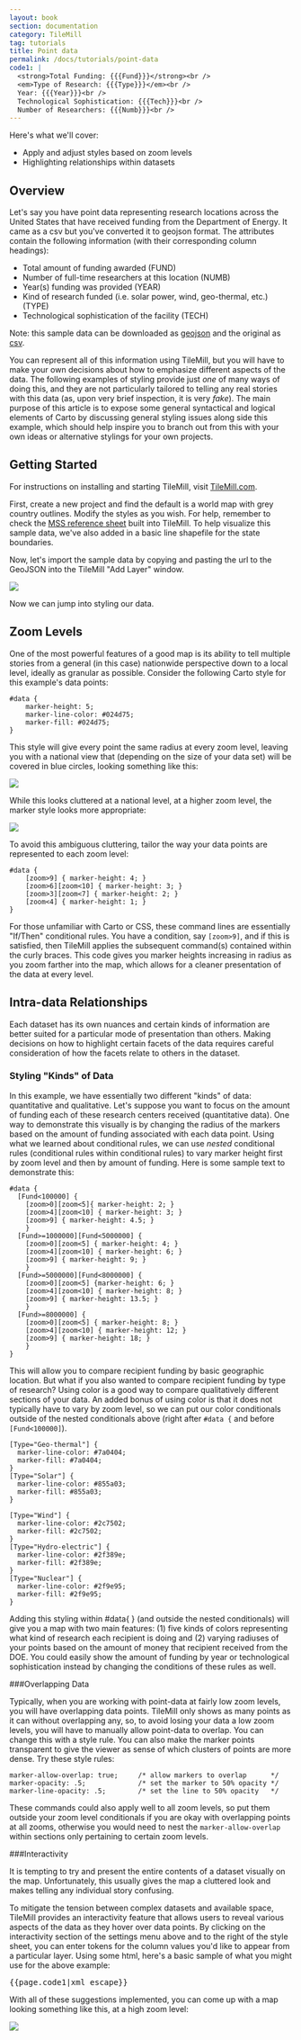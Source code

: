 ```yaml
---
layout: book
section: documentation
category: TileMill
tag: tutorials
title: Point data
permalink: /docs/tutorials/point-data
code1: |
  <strong>Total Funding: {{{Fund}}}</strong><br />
  <em>Type of Research: {{{Type}}}</em><br />
  Year: {{{Year}}}<br />
  Technological Sophistication: {{{Tech}}}<br />
  Number of Researchers: {{{Numb}}}<br />
---
```

Here's what we'll cover:

* Apply and adjust styles based on zoom levels
* Highlighting relationships within datasets

## Overview

Let's say you have point data representing research locations across the United States that have received funding from the Department of Energy. It came as a csv but you've converted it to geojson format. The attributes contain the following information (with their corresponding column headings):

* Total amount of funding awarded (FUND)
* Number of full-time researchers at this location (NUMB)
* Year(s) funding was provided (YEAR)
* Kind of research funded (i.e. solar power, wind, geo-thermal, etc.) (TYPE)
* Technological sophistication of the facility (TECH)

Note: this sample data can be downloaded as [geojson](https://tilemill-data.s3.amazonaws.com/tutorials/hypotheticaldoedata.geojson) and the original as [csv](https://tilemill-data.s3.amazonaws.com/tutorials/hypotheticaldoedata.csv).

You can represent all of this information using TileMill, but you will have to make your own decisions about how to emphasize different aspects of the data. The following examples of styling provide just *one* of many ways of doing this, and they are not particularly tailored to telling any real stories with this data (as, upon very brief inspection, it is very *fake*). The main purpose of this article is to expose some general syntactical and logical elements of Carto by discussing general styling issues along side this example, which should help inspire you to branch out from this with your own ideas or alternative stylings for your own projects.

## Getting Started

For instructions on installing and starting TileMill, visit [TileMill.com](http://tilemill.com).

First, create a new project and find the default is a world map with grey country outlines. Modify the styles as you wish. For help, remember to check the [MSS reference sheet](http://tilemill.com/pages/manual.html#code-editor) built into TileMill. To help visualize this sample data, we've also added in a basic line shapefile for the state boundaries.

Now, let's import the sample data by copying and pasting the url to the GeoJSON into the TileMill "Add Layer" window.

![](/tilemill/assets/pages/styling-points1.jpg)

Now we can jump into styling our data.

## Zoom Levels

One of the most powerful features of a good map is its ability to tell multiple stories from a general (in this case) nationwide perspective down to a local level, ideally as granular as possible. Consider the following Carto style for this example's data points:

    #data { 
        marker-height: 5;
        marker-line-color: #024d75;
        marker-fill: #024d75;
    }

This style will give every point the same radius at every zoom level, leaving you with a national view that (depending on the size of your data set) will be covered in blue circles, looking something like this: 

![](/tilemill/assets/pages/styling-points2.jpg)

While this looks cluttered at a national level, at a higher zoom level, the marker style looks more appropriate: 


![](/tilemill/assets/pages/styling-points3.jpg)


To avoid this ambiguous cluttering, tailor the way your data points are represented to each zoom level:

    #data {
        [zoom>9] { marker-height: 4; }
        [zoom>6][zoom<10] { marker-height: 3; }
        [zoom>3][zoom<7] { marker-height: 2; }
        [zoom<4] { marker-height: 1; }
    }

For those unfamiliar with Carto or CSS, these command lines are essentially "If/Then" conditional rules. You have a condition, say `[zoom>9]`, and if this is satisfied, then TileMill applies the subsequent command(s) contained within the curly braces. This code gives you marker heights increasing in radius as you zoom farther into the map, which allows for a cleaner presentation of the data at every level.

## Intra-data Relationships

Each dataset has its own nuances and certain kinds of information are better suited for a particular mode of presentation than others. Making decisions on how to highlight certain facets of the data requires careful consideration of how the facets relate to others in the dataset.

### Styling "Kinds" of Data

In this example, we have essentially two different "kinds" of data: quantitative and qualitative. Let's suppose you want to focus on the amount of funding each of these research centers received (quantitative data). One way to demonstrate this visually is by changing the radius of the markers based on the amount of funding associated with each data point. Using what we learned about conditional rules, we can use *nested* conditional rules (conditional rules within conditional rules) to vary marker height first by zoom level and then by amount of funding. Here is some sample text to demonstrate this:

    #data {
      [Fund<100000] {
        [zoom>0][zoom<5]{ marker-height: 2; }
        [zoom>4][zoom<10] { marker-height: 3; }
        [zoom>9] { marker-height: 4.5; }
        }
      [Fund>=1000000][Fund<5000000] {
        [zoom>0][zoom<5] { marker-height: 4; }
        [zoom>4][zoom<10] { marker-height: 6; }
        [zoom>9] { marker-height: 9; }
        }    
      [Fund>=5000000][Fund<8000000] {
        [zoom>0][zoom<5] {marker-height: 6; }
        [zoom>4][zoom<10] { marker-height: 8; }
        [zoom>9] { marker-height: 13.5; }
        } 
      [Fund>=8000000] { 
        [zoom>0][zoom<5] { marker-height: 8; }
        [zoom>4][zoom<10] { marker-height: 12; }
        [zoom>9] { marker-height: 18; }
        }
    }

This will allow you to compare recipient funding by basic geographic location. But what if you also wanted to compare recipient funding by type of research? Using color is a good way to compare qualitatively different sections of your data. An added bonus of using color is that it does not typically have to vary by zoom level, so we can put our color conditionals outside of the nested conditionals above (right after `#data {` and before `[Fund<100000]`). 

    [Type="Geo-thermal"] {
      marker-line-color: #7a0404;
      marker-fill: #7a0404;
    }
    [Type="Solar"] {
      marker-line-color: #855a03;
      marker-fill: #855a03;
    }

    [Type="Wind"] {
      marker-line-color: #2c7502;
      marker-fill: #2c7502;
    }
    [Type="Hydro-electric"] {
      marker-line-color: #2f389e;
      marker-fill: #2f389e;
    }
    [Type="Nuclear"] {
      marker-line-color: #2f9e95;
      marker-fill: #2f9e95;
    }

Adding this styling within #data{ } (and outside the nested conditionals) will give you a map with two main features: (1) five kinds of colors representing what kind of research each recipient is doing and (2) varying radiuses of your points based on the amount of money that recipient received from the DOE. You could easily show the amount of funding by year or technological sophistication instead by changing the conditions of these rules as well. 

###Overlapping Data

Typically, when you are working with point-data at fairly low zoom levels, you will have overlapping data points. TileMill only shows as many points as it can without overlapping any, so, to avoid losing your data a low zoom levels, you will have to manually allow point-data to overlap. You can change this with a style rule. You can also make the marker points transparent to give the viewer as sense of which clusters of points are more dense. Try these style rules:

    marker-allow-overlap: true;     /* allow markers to overlap      */
    marker-opacity: .5;             /* set the marker to 50% opacity */
    marker-line-opacity: .5;        /* set the line to 50% opacity   */

These commands could also apply well to all zoom levels, so put them outside your zoom level conditionals if you are okay with overlapping points at all zooms, otherwise you would need to nest the `marker-allow-overlap` within sections only pertaining to certain zoom levels.

###Interactivity

It is tempting to try and present the entire contents of a dataset visually on the map. Unfortunately, this usually gives the map a cluttered look and makes telling any individual story confusing.

To mitigate the tension between complex datasets and available space, TileMill provides an interactivity feature that allows users to reveal various aspects of the data as they hover over data points. By clicking on the interactivity section of the settings menu above and to the right of the style sheet, you can enter tokens for the column values you'd like to appear from a particular layer. Using some html, here's a basic sample of what you might use for the above example:

<pre>{{page.code1|xml_escape}}</pre>

With all of these suggestions implemented, you can come up with a map looking something like this, at a high zoom level:

![](/tilemill/assets/pages/styling-points4.jpg)

